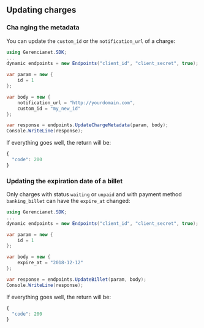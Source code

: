 ## Updating charges

### Cha nging the metadata

You can update the `custom_id` or the `notification_url` of a charge:

```c#
using Gerencianet.SDK;
...
dynamic endpoints = new Endpoints("client_id", "client_secret", true);

var param = new {
    id = 1
};

var body = new {
    notification_url = "http://yourdomain.com",
    custom_id = "my_new_id"
};

var response = endpoints.UpdateChargeMetadata(param, body);
Console.WriteLine(response);
```

If everything goes well, the return will be:

```js
{
  "code": 200
}
```

### Updating the expiration date of a billet

Only charges with status `waiting` or `unpaid` and with payment method `banking_billet` can have the `expire_at` changed:

```c#
using Gerencianet.SDK;
...
dynamic endpoints = new Endpoints("client_id", "client_secret", true);

var param = new {
    id = 1
};

var body = new {
    expire_at = "2018-12-12"
};

var response = endpoints.UpdateBillet(param, body);
Console.WriteLine(response);
```

If everything goes well, the return will be:

```js
{
  "code": 200
}
```
